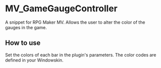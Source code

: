 # MV_GameGaugeController
A snippet for RPG Maker MV. Allows the user to alter the color of the gauges in the game.

## How to use
Set the colors of each bar in the plugin's parameters. The color codes are defined in your Windowskin.
